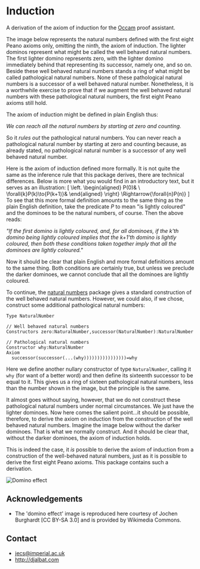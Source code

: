 # Induction

A derivation of the axiom of induction for the [Occam](http://djalbat.com/occam) proof assistant.

The image below represents the natural numbers defined with the first eight Peano axioms only, omitting the ninth, the axiom of induction. 
The lighter dominos represent what might be called the well behaved natural numbers. 
The first lighter domino represents zero, with the lighter domino immediately behind that representing its successor, namely one, and so on. 
Beside these well behaved natural numbers stands a ring of what might be called pathological natural numbers. 
None of these pathological natural numbers is a successor of a well behaved natural number. 
Nonetheless, it is a worthwhile exercise to prove that if we augment the well behaved natural numbers with these pathological natural numbers, the first eight Peano axioms still hold.

The axiom of induction might be defined in plain English thus:

*We can reach all the natural numbers by starting at zero and counting.*

So it *rules out* the pathological natural numbers. 
You can never reach a pathological natural number by starting at zero and counting because, as already stated, no pathological natural number is a successor of any well behaved natural number. 

Here is the axiom of induction defined more formally. 
It is not quite the same as the inference rule that this package derives, there are technical differences. 
Below is more what you would find in an introductory text, but it serves as an illustration:
\[
\left.
\begin{aligned}
   P(0)& \\
   \forall{k}P(k)\to{P(k+1)}&
\end{aligned}
\right\}
\Rightarrow{\forall{n}P(n)}
\]
To see that this more formal definition amounts to the same thing as the plain English definition, take the predicate $P$ to mean "is lightly coloured" and the dominoes to be the natural numbers, of course. 
Then the above reads:

*"If the first domino is lightly coloured, and, for all dominoes, if the k'th domino being lightly coloured implies that the k+1'th domino is lightly coloured, then both these conditions taken together imply that all the dominoes are lightly coloured."*

Now it should be clear that plain English and more formal definitions amount to the same thing. Both conditions are certainly true, but unless we preclude the darker dominoes, we cannot conclude that all the dominoes are lightly coloured.

To continue, the [natural numbers](https://openmathematics.org/#natural-numbers) package gives a standard construction of the well behaved natural numbers. 
However, we could also, if we chose, construct some additional pathological natural numbers:
```
Type NaturalNumber

// Well behaved natural numbers
Constructors zero:NaturalNumber,successor(NaturalNumber):NaturalNumber 

// Pathological natural numbers
Constructor why:NaturalNumber
Axiom 
  successor(successor(...(why))))))))))))))))=why
```
Here we define another nullary constructor of type `NaturalNumber`, calling it `why` (for want of a better word) and then define its sixteenth successor to be equal to it. 
This gives us a ring of sixteen pathological natural numbers, less than the number shown in the image, but the principle is the same.

It almost goes without saying, however, that we do not construct these pathological natural numbers under normal circumstances. 
We just have the lighter dominoes. 
Now here comes the salient point...it should be possible, therefore, to derive the axiom on induction from the construction of the well behaved natural numbers. 
Imagine the image below without the darker dominoes. 
That is what we normally construct. 
And it should be clear that, without the darker dominoes, the axiom of induction holds.

This is indeed the case, it *is* possible to derive the axiom of induction from a construction of the well-behaved natural numbers, just as it is possible to derive the first eight Peano axioms. 
This package contains such a derivation.

<img class="domino-effect" src="https://upload.wikimedia.org/wikipedia/commons/7/79/Domino_effect_visualizing_exclusion_of_junk_term_by_induction_axiom.jpg" alt="Domino effect" />

## Acknowledgements

* The 'domino effect' image is reproduced here courtesy of Jochen Burghardt [CC BY-SA 3.0] and is provided by Wikimedia Commons.

## Contact

* jecs@imperial.ac.uk
* http://djalbat.com
